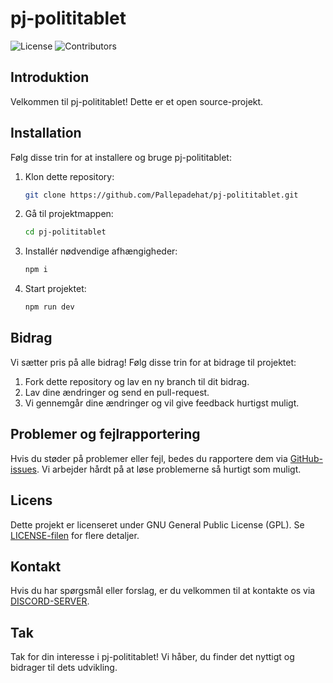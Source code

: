 # pj-polititablet

![License](https://img.shields.io/github/license/Pallepadehat/pj-polititablet)
![Contributors](https://img.shields.io/github/contributors/Pallepadehat/pj-polititablet)

## Introduktion

Velkommen til pj-polititablet! Dette er et open source-projekt.

## Installation

Følg disse trin for at installere og bruge pj-polititablet:

1. Klon dette repository:

   ```bash
   git clone https://github.com/Pallepadehat/pj-polititablet.git
   ```

2. Gå til projektmappen:

   ```bash
   cd pj-polititablet
   ```

3. Installér nødvendige afhængigheder:

   ```bash
   npm i
   ```

4. Start projektet:
   ```bash
   npm run dev
   ```

## Bidrag

Vi sætter pris på alle bidrag! Følg disse trin for at bidrage til projektet:

1. Fork dette repository og lav en ny branch til dit bidrag.
2. Lav dine ændringer og send en pull-request.
3. Vi gennemgår dine ændringer og vil give feedback hurtigst muligt.

## Problemer og fejlrapportering

Hvis du støder på problemer eller fejl, bedes du rapportere dem via [GitHub-issues](https://github.com/organisation/projektets-navn/issues). Vi arbejder hårdt på at løse problemerne så hurtigt som muligt.

## Licens

Dette projekt er licenseret under GNU General Public License (GPL). Se [LICENSE-filen](https://github.com/Pallepadehat/pj-polititablet/blob/Develop/LICENSE) for flere detaljer.

## Kontakt

Hvis du har spørgsmål eller forslag, er du velkommen til at kontakte os via [DISCORD-SERVER](https://discord.gg/mrMTGdXZng).

## Tak

Tak for din interesse i pj-polititablet! Vi håber, du finder det nyttigt og bidrager til dets udvikling.
